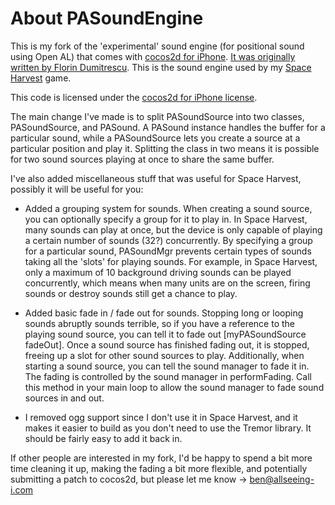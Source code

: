 # About PASoundEngine

This is my fork of the 'experimental' sound engine (for positional sound using Open AL) that comes with [cocos2d for iPhone](http://code.google.com/p/cocos2d-iphone/). [It was originally written by Florin Dumitrescu](http://code.google.com/p/cocos2d-iphone/source/browse/trunk/experimental/sound-engine/PASoundMgr.m). This is the sound engine used by my [Space Harvest](http://spaceharvest.com) game.

This code is licensed under the [cocos2d for iPhone license](http://www.cocos2d-iphone.org/wiki/doku.php/license).

The main change I've made is to split PASoundSource into two classes, PASoundSource, and PASound. A PASound instance handles the buffer for a particular sound, while a PASoundSource lets you create a source at a particular position and play it. Splitting the class in two means it is possible for two sound sources playing at once to share the same buffer.

I've also added miscellaneous stuff that was useful for Space Harvest, possibly it will be useful for you:

* Added a grouping system for sounds. When creating a sound source, you can optionally specify a group for it to play in. In Space Harvest, many sounds can play at once, but the device is only capable of playing a certain number of sounds (32?) concurrently. By specifying a group for a particular sound, PASoundMgr prevents certain types of sounds taking all the 'slots' for playing sounds. For example, in Space Harvest, only a maximum of 10 background driving sounds can be played concurrently, which means when many units are on the screen, firing sounds or destroy sounds still get a chance to play.

* Added basic fade in / fade out for sounds. Stopping long or looping sounds abruptly sounds terrible, so if you have a reference to the playing sound source, you can tell it to fade out [myPASoundSource fadeOut]. Once a sound source has finished fading out, it is stopped, freeing up a slot for other sound sources to play. Additionally, when starting a sound source, you can tell the sound manager to fade it in. The fading is controlled by the sound manager in performFading. Call this method in your main loop to allow the sound manager to fade sound sources in and out.

* I removed ogg support since I don't use it in Space Harvest, and it makes it easier to build as you don't need to use the Tremor library. It should be fairly easy to add it back in.

If other people are interested in my fork, I'd be happy to spend a bit more time cleaning it up, making the fading a bit more flexible, and potentially submitting a patch to cocos2d, but please let me know -> ben@allseeing-i.com